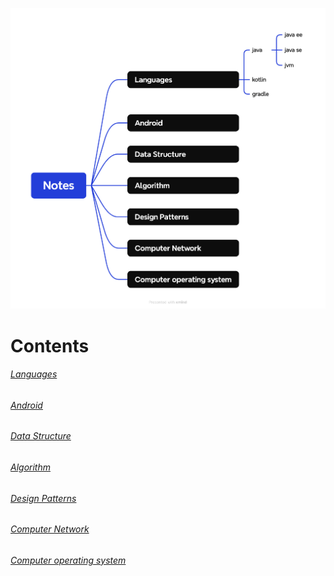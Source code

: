 
![](./files/Notes.png)

# Contents

###### [Languages]()

###### [Android]()

###### [Data Structure]()

###### [Algorithm]()

###### [Design Patterns]()

###### [Computer Network]()

###### [Computer operating system]()